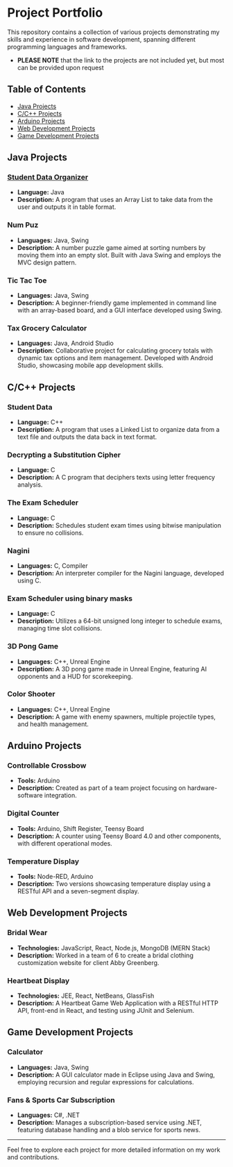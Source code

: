 # Project Portfolio

This repository contains a collection of various projects demonstrating my skills and experience in software development, spanning different programming languages and frameworks.
- **PLEASE NOTE** that the link to the projects are not included yet, but most can be provided upon request

## Table of Contents

- [Java Projects](#java-projects)
- [C/C++ Projects](#c-cpp-projects)
- [Arduino Projects](#arduino-projects)
- [Web Development Projects](#web-development-projects)
- [Game Development Projects](#game-development-projects)

## Java Projects

### [Student Data Organizer](https://github.com/REAPERali00/Projects)
- **Language:** Java
- **Description:** A program that uses an Array List to take data from the user and outputs it in table format.

### Num Puz
- **Languages:** Java, Swing
- **Description:** A number puzzle game aimed at sorting numbers by moving them into an empty slot. Built with Java Swing and employs the MVC design pattern.

### Tic Tac Toe
- **Languages:** Java, Swing
- **Description:** A beginner-friendly game implemented in command line with an array-based board, and a GUI interface developed using Swing.

### Tax Grocery Calculator
- **Languages:** Java, Android Studio
- **Description:** Collaborative project for calculating grocery totals with dynamic tax options and item management. Developed with Android Studio, showcasing mobile app development skills.

## C/C++ Projects

### Student Data
- **Language:** C++
- **Description:** A program that uses a Linked List to organize data from a text file and outputs the data back in text format.

### Decrypting a Substitution Cipher
- **Language:** C
- **Description:** A C program that deciphers texts using letter frequency analysis.

### The Exam Scheduler
- **Language:** C
- **Description:** Schedules student exam times using bitwise manipulation to ensure no collisions.

### Nagini
- **Languages:** C, Compiler
- **Description:** An interpreter compiler for the Nagini language, developed using C.

### Exam Scheduler using binary masks
- **Language:** C
- **Description:** Utilizes a 64-bit unsigned long integer to schedule exams, managing time slot collisions.

### 3D Pong Game
- **Languages:** C++, Unreal Engine
- **Description:** A 3D pong game made in Unreal Engine, featuring AI opponents and a HUD for scorekeeping.

### Color Shooter
- **Languages:** C++, Unreal Engine
- **Description:** A game with enemy spawners, multiple projectile types, and health management.

## Arduino Projects

### Controllable Crossbow
- **Tools:** Arduino
- **Description:** Created as part of a team project focusing on hardware-software integration.

### Digital Counter
- **Tools:** Arduino, Shift Register, Teensy Board
- **Description:** A counter using Teensy Board 4.0 and other components, with different operational modes.

### Temperature Display
- **Tools:** Node-RED, Arduino
- **Description:** Two versions showcasing temperature display using a RESTful API and a seven-segment display.

## Web Development Projects

### Bridal Wear
- **Technologies:** JavaScript, React, Node.js, MongoDB (MERN Stack)
- **Description:** Worked in a team of 6 to create a bridal clothing customization website for client Abby Greenberg.

### Heartbeat Display
- **Technologies:** JEE, React, NetBeans, GlassFish
- **Description:** A Heartbeat Game Web Application with a RESTful HTTP API, front-end in React, and testing using JUnit and Selenium.

## Game Development Projects

### Calculator
- **Languages:** Java, Swing
- **Description:** A GUI calculator made in Eclipse using Java and Swing, employing recursion and regular expressions for calculations.

### Fans & Sports Car Subscription
- **Languages:** C#, .NET
- **Description:** Manages a subscription-based service using .NET, featuring database handling and a blob service for sports news.

---

Feel free to explore each project for more detailed information on my work and contributions.
